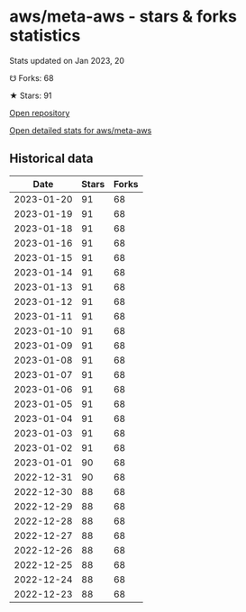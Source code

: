 # aws/meta-aws - stars & forks statistics

Stats updated on Jan 2023, 20

☋ Forks: 68

★ Stars: 91

[Open repository](https://github.com/aws/meta-aws)

[Open detailed stats for aws/meta-aws](https://reviewgithub.com/rep/aws/meta-aws)

## Historical data
| Date | Stars | Forks |
|------|-------|-------|
| 2023-01-20 | 91 | 68 | 
| 2023-01-19 | 91 | 68 | 
| 2023-01-18 | 91 | 68 | 
| 2023-01-16 | 91 | 68 | 
| 2023-01-15 | 91 | 68 | 
| 2023-01-14 | 91 | 68 | 
| 2023-01-13 | 91 | 68 | 
| 2023-01-12 | 91 | 68 | 
| 2023-01-11 | 91 | 68 | 
| 2023-01-10 | 91 | 68 | 
| 2023-01-09 | 91 | 68 | 
| 2023-01-08 | 91 | 68 | 
| 2023-01-07 | 91 | 68 | 
| 2023-01-06 | 91 | 68 | 
| 2023-01-05 | 91 | 68 | 
| 2023-01-04 | 91 | 68 | 
| 2023-01-03 | 91 | 68 | 
| 2023-01-02 | 91 | 68 | 
| 2023-01-01 | 90 | 68 | 
| 2022-12-31 | 90 | 68 | 
| 2022-12-30 | 88 | 68 | 
| 2022-12-29 | 88 | 68 | 
| 2022-12-28 | 88 | 68 | 
| 2022-12-27 | 88 | 68 | 
| 2022-12-26 | 88 | 68 | 
| 2022-12-25 | 88 | 68 | 
| 2022-12-24 | 88 | 68 | 
| 2022-12-23 | 88 | 68 | 

